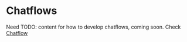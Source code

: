 # Chatflows

Need TODO: content for how to develop chatflows, coming soon.
Check [Chatflow](./admin/chat/chatflow.md)
